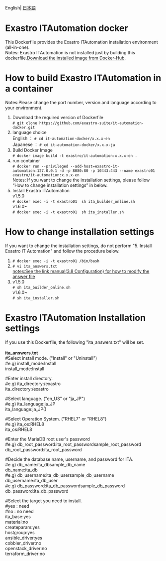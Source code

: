 English| [日本語](README-ja.md)<br>
# Exastro ITAutomation docker <br>
This Dockerfile provides the Exastro ITAutomation installation environment (all-in-one).<br>
Notes: Exastro ITAutomation is not installed just by building this dockerfile.[Download the installed image from Docker-Hub](https://hub.docker.com/r/exastro/it-automation/).<br>
# How to build Exastro ITAutomation in a container
Notes:Please change the port number, version and language according to your environment.
1. Download the required version of Dockerfile<br>
`# git clone https://github.com/exastro-suite/it-automation-docker.git`<br>
1. language choice<br>
English ： `# cd it-automation-docker/x.x.x-en`<br>
Japanese ： `# cd it-automation-docker/x.x.x-ja`<br>
1. Build Docker Image<br>
`# docker image build -t exastro/it-automation:x.x.x-en .`<br>
1. run container <br>
`# docker run --privileged --add-host=exastro-it-automation:127.0.0.1 -d -p 8080:80 -p 10443:443 --name exastro01 exastro/it-automation:x.x.x-en`<br>
Notes: If you want to change the installation settings, please follow “How to change installation settings” in below.<br>
1. Install Exastro ITAutomation<br>
v1.5.0<br>
`# docker exec -i -t exastro01  sh ita_builder_online.sh`<br>
v1.6.0~<br>
`# docker exec -i -t exastro01  sh ita_installer.sh`<br>
# How to change installation settings<br>
If you want to change the installation settings, do not perform "5. Install Exastro IT Automation" and follow the procedure below.
1. `# docker exec -i -t exastro01 /bin/bash` <br>
1. `# vi ita_answers.txt`<br>
[notes:See the link manual(3.8 Configuration) for how to modify the answer file](https://exastro-suite.github.io/it-automation-docs/asset/Learn/ITA-online-install_en.pdf)<br>
1. v1.5.0<br>
`# sh ita_builder_online.sh`<br>
v1.6.0~<br>
`# sh ita_installer.sh`<br>

# Exastro ITAutomation Installation settings<br>
If you use this Dockerfile, the following "ita_answers.txt" will be set.<br>
<br>
**ita_answers.txt**<br>
#Select install mode. ("Install" or "Uninstall")<br>
#e.g) install_mode:Install<br>
install_mode:Install<br>

#Enter install directory.<br>
#e.g) ita_directory:/exastro<br>
ita_directory:/exastro<br>

#Select language. ("en_US" or "ja_JP")<br>
#e.g) ita_language:ja_JP<br>
ita_language:ja_JP()<br>

#Select Operation System. ("RHEL7" or "RHEL8")<br>
#e.g) ita_os:RHEL8<br>
ita_os:RHEL8<br>

#Enter the MariaDB root user's password<br>
#e.g) db_root_password:ita_root_passwordsample_root_password<br>
db_root_password:ita_root_password<br>

#Decide the database name, username, and password for ITA.<br>
#e.g) db_name:ita_dbsample_db_name<br>
db_name:ita_db<br>
#e.g) db_username:ita_db_usersample_db_username<br>
db_username:ita_db_user<br>
#e.g) db_password:ita_db_passwordsample_db_password<br>
db_password:ita_db_password<br>

#Select the target you need to install.<br>
#yes : need<br>
#no  : no need<br>
ita_base:yes<br>
material:no<br>
createparam:yes<br>
hostgroup:yes<br>
ansible_driver:yes<br>
cobbler_driver:no<br>
openstack_driver:no<br>
terraform_driver:no<br>
